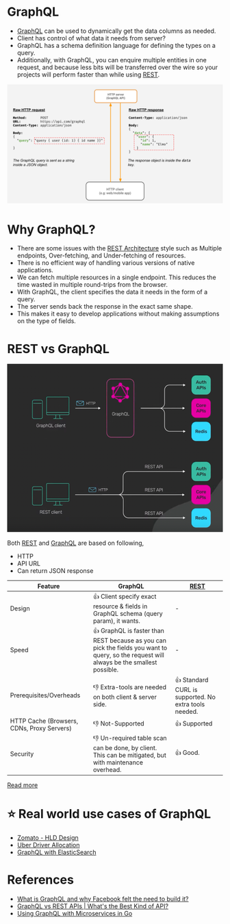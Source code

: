 
# GraphQL
- [GraphQL](https://graphql.org) can be used to dynamically get the data columns as needed.
- Client has control of what data it needs from server?
- GraphQL has a schema definition language for defining the types on a query.
- Additionally, with GraphQL, you can enquire multiple entities in one request, and because less bits will be transferred over the wire so your projects will perform faster than while using [REST](REST.md).

![img.png](assests/graphql.png)

# Why GraphQL?
- There are some issues with the [REST Architecture](REST.md) style such as Multiple endpoints, Over-fetching, and Under-fetching of resources. 
- There is no efficient way of handling various versions of native applications.
- We can fetch multiple resources in a single endpoint. This reduces the time wasted in multiple round-trips from the browser. 
- With GraphQL, the client specifies the data it needs in the form of a query. 
- The server sends back the response in the exact same shape.
- This makes it easy to develop applications without making assumptions on the type of fields.

# REST vs GraphQL

![img.png](assests/RESTvsGraphQL.png)

Both [REST](REST.md) and [GraphQL]() are based on following,
- HTTP
- API URL
- Can return JSON response

| Feature                                    | GraphQL                                                                                                                                      | [REST](REST.md)                                                    |
|--------------------------------------------|----------------------------------------------------------------------------------------------------------------------------------------------|---------------------------------------------------------|
| Design                                     | :+1: Client specify exact resource & fields in GraphQL schema (query param), it wants.                                                       | -                                                       |
| Speed                                      | :+1: GraphQL is faster than REST because as you can pick the fields you want to query, so the request will always be the smallest possible.  | -                                                       |
| Prerequisites/Overheads                    | :-1: Extra-tools are needed on both client & server side.                                                                                    | :+1: Standard CURL is supported. No extra tools needed. |
| HTTP Cache (Browsers, CDNs, Proxy Servers) | :-1: Not-Supported                                                                                                                           | :+1: Supported                                          |
| Security                                   | :-1: Un-required table scan can be done, by client. This can be mitigated, but with maintenance overhead.                                    | :+1: Good.                                              |

[Read more](https://www.youtube.com/watch?v=yWzKJPw_VzM)

# :star: Real world use cases of GraphQL
- [Zomato - HLD Design](../../3_HLDDesignProblems/FoodOrderingZomatoSwiggyDesign/Readme.md#GraphQL)
- [Uber Driver Allocation](../../3_HLDDesignProblems/UberSystemDesign/UberDriverAllocationDesignProblem)
- [GraphQL with ElasticSearch](../3_DatabaseComponents/Search-Databases/ElasticSearch/ElasticSearchWithGraphQL.md)

# References
- [What is GraphQL and why Facebook felt the need to build it?](https://buddy.works/tutorials/what-is-graphql-and-why-facebook-felt-the-need-to-build-it#why-facebook-built-graphql)
- [GraphQL vs REST APIs | What's the Best Kind of API?](https://www.youtube.com/watch?v=F0_pkxQMZnc)
- [Using GraphQL with Microservices in Go](https://outcrawl.com/go-graphql-gateway-microservices)